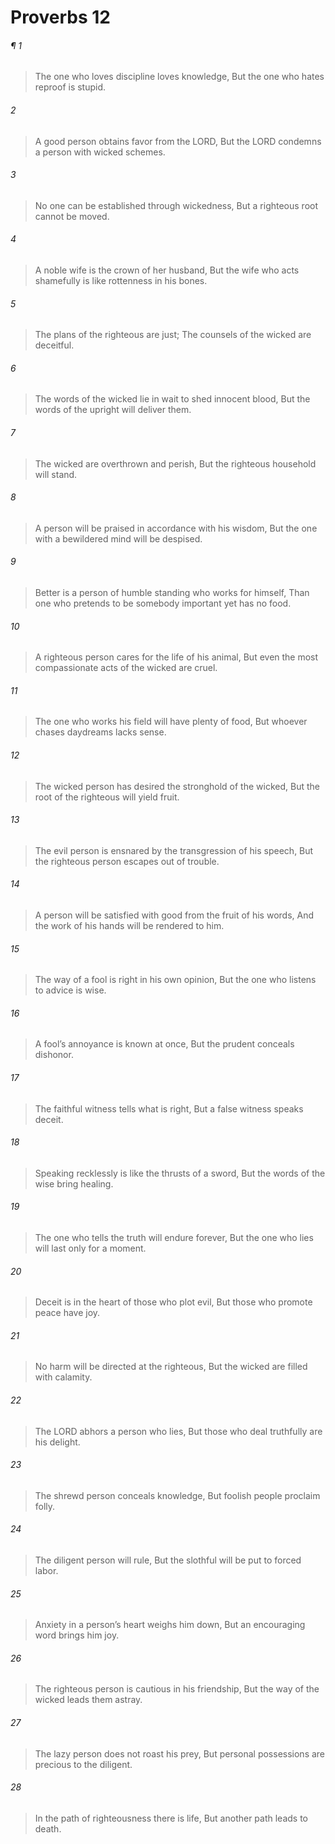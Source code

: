 # Proverbs 12
###### ¶ 1
> The one who loves discipline loves knowledge,
> But the one who hates reproof is stupid.
###### 2
> A good person obtains favor from the LORD,
> But the LORD condemns a person with wicked schemes.
###### 3
> No one can be established through wickedness,
> But a righteous root cannot be moved.
###### 4
> A noble wife is the crown of her husband,
> But the wife who acts shamefully is like rottenness in his bones.
###### 5
> The plans of the righteous are just;
> The counsels of the wicked are deceitful.
###### 6
> The words of the wicked lie in wait to shed innocent blood,
> But the words of the upright will deliver them.
###### 7
> The wicked are overthrown and perish,
> But the righteous household will stand.
###### 8
> A person will be praised in accordance with his wisdom,
> But the one with a bewildered mind will be despised.
###### 9
> Better is a person of humble standing who works for himself,
> Than one who pretends to be somebody important yet has no food.
###### 10
> A righteous person cares for the life of his animal,
> But even the most compassionate acts of the wicked are cruel.
###### 11
> The one who works his field will have plenty of food,
> But whoever chases daydreams lacks sense.
###### 12
> The wicked person has desired the stronghold of the wicked,
> But the root of the righteous will yield fruit.
###### 13
> The evil person is ensnared by the transgression of his speech,
> But the righteous person escapes out of trouble.
###### 14
> A person will be satisfied with good from the fruit of his words,
> And the work of his hands will be rendered to him.
###### 15
> The way of a fool is right in his own opinion,
> But the one who listens to advice is wise.
###### 16
> A fool’s annoyance is known at once,
> But the prudent conceals dishonor.
###### 17
> The faithful witness tells what is right,
> But a false witness speaks deceit.
###### 18
> Speaking recklessly is like the thrusts of a sword,
> But the words of the wise bring healing.
###### 19
> The one who tells the truth will endure forever,
> But the one who lies will last only for a moment.
###### 20
> Deceit is in the heart of those who plot evil,
> But those who promote peace have joy.
###### 21
> No harm will be directed at the righteous,
> But the wicked are filled with calamity.
###### 22
> The LORD abhors a person who lies,
> But those who deal truthfully are his delight.
###### 23
> The shrewd person conceals knowledge,
> But foolish people proclaim folly.
###### 24
> The diligent person will rule,
> But the slothful will be put to forced labor.
###### 25
> Anxiety in a person’s heart weighs him down,
> But an encouraging word brings him joy.
###### 26
> The righteous person is cautious in his friendship,
> But the way of the wicked leads them astray.
###### 27
> The lazy person does not roast his prey,
> But personal possessions are precious to the diligent.
###### 28
> In the path of righteousness there is life,
> But another path leads to death.
